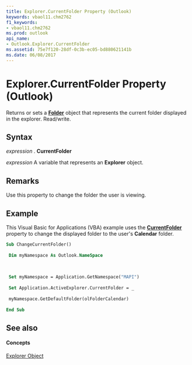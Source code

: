 ```yaml
---
title: Explorer.CurrentFolder Property (Outlook)
keywords: vbaol11.chm2762
f1_keywords:
- vbaol11.chm2762
ms.prod: outlook
api_name:
- Outlook.Explorer.CurrentFolder
ms.assetid: 75e7f120-28df-0c3b-ec05-bd880621141b
ms.date: 06/08/2017
---
```



# Explorer.CurrentFolder Property (Outlook)

Returns or sets a  **[Folder](folder-object-outlook.md)** object that represents the current folder displayed in the explorer. Read/write.


## Syntax

 _expression_ . **CurrentFolder**

 _expression_ A variable that represents an **Explorer** object.


## Remarks

Use this property to change the folder the user is viewing.


## Example

This Visual Basic for Applications (VBA) example uses the  **[CurrentFolder](explorer-currentfolder-property-outlook.md)** property to change the displayed folder to the user's **Calendar** folder.


```vb
Sub ChangeCurrentFolder() 
 
 Dim myNamespace As Outlook.NameSpace 
 
 
 
 Set myNamespace = Application.GetNamespace("MAPI") 
 
 Set Application.ActiveExplorer.CurrentFolder = _ 
 
 myNamespace.GetDefaultFolder(olFolderCalendar) 
 
End Sub
```


## See also


#### Concepts


[Explorer Object](explorer-object-outlook.md)

